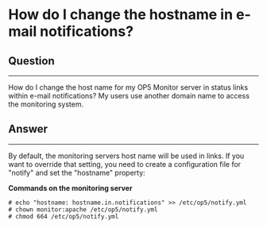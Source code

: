 # How do I change the hostname in e-mail notifications?

## Question

* * * * *

How do I change the host name for my OP5 Monitor server in status links within e-mail notifications?
My users use another domain name to access the monitoring system.

## Answer

* * * * *

By default, the monitoring servers host name will be used in links.
If you want to override that setting, you need to create a configuration file for "notify" and set the "hostname" property:

**Commands on the monitoring server**

``` {.text data-syntaxhighlighter-params="brush: text; gutter: false; theme: Confluence" data-theme="Confluence" style="brush: text; gutter: false; theme: Confluence"}
# echo "hostname: hostname.in.notifications" >> /etc/op5/notify.yml
# chown monitor:apache /etc/op5/notify.yml
# chmod 664 /etc/op5/notify.yml
```
